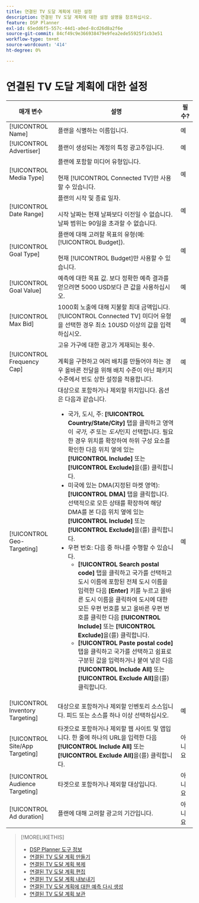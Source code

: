 ```yaml
---
title: 연결된 TV 도달 계획에 대한 설정
description: 연결된 TV 도달 계획에 대한 설정 설명을 참조하십시오.
feature: DSP Planner
exl-id: 65edd6f5-557c-44d1-a0ed-8cd26d8a2f6e
source-git-commit: 84cf49c9e366938479e9fea2ede55925f1cb3e51
workflow-type: tm+mt
source-wordcount: '414'
ht-degree: 0%

---
```


# 연결된 TV 도달 계획에 대한 설정

| 매개 변수 | 설명 | 필수? |
| --- | --- | --- |
| [!UICONTROL Name] | 플랜을 식별하는 이름입니다. | 예 |
| [!UICONTROL Advertiser] | 플랜이 생성되는 계정의 특정 광고주입니다. | 예 |
| [!UICONTROL Media Type] | 플랜에 포함할 미디어 유형입니다.<br><br>현재 [!UICONTROL Connected TV]만 사용할 수 있습니다. | 예 |
| [!UICONTROL Date Range] | 플랜의 시작 및 종료 일자.<br><br>시작 날짜는 현재 날짜보다 이전일 수 없습니다. 날짜 범위는 90일을 초과할 수 없습니다. | 예 |
| [!UICONTROL Goal Type] | 플랜에 대해 고려할 목표의 유형(예: [!UICONTROL Budget]).<br><br>현재 [!UICONTROL Budget]만 사용할 수 있습니다. | 예 |
| [!UICONTROL Goal Value] | 예측에 대한 목표 값. 보다 정확한 예측 결과를 얻으려면 5000 USD보다 큰 값을 사용하십시오. | 예 |
| [!UICONTROL Max Bid] | 1000회 노출에 대해 지불할 최대 금액입니다. [!UICONTROL Connected TV] 미디어 유형을 선택한 경우 최소 10USD 이상의 값을 입력하십시오. | 예 |
| [!UICONTROL Frequency Cap] | 고유 가구에 대한 광고가 게재되는 횟수.<br><br>계획을 구현하고 여러 배치를 만들어야 하는 경우 올바른 전달을 위해 배치 수준이 아닌 패키지 수준에서 빈도 상한 설정을 적용합니다. | 예 |
| [!UICONTROL Geo-Targeting] | 대상으로 포함하거나 제외할 위치입니다. 옵션은 다음과 같습니다.<ul><li>국가, 도시, 주: **[!UICONTROL Country/State/City]** 탭을 클릭하고 영역이 *국가*, *주* 또는 *도시*&#x200B;인지 선택합니다. 필요한 경우 위치를 확장하여 하위 구성 요소를 확인한 다음 위치 옆에 있는 **[!UICONTROL Include]** 또는 **[!UICONTROL Exclude]**&#x200B;을(를) 클릭합니다.</li><li>미국에 있는 DMA(지정된 마켓 영역): **[!UICONTROL DMA]** 탭을 클릭합니다. 선택적으로 모든 상태를 확장하여 해당 DMA를 본 다음 위치 옆에 있는 **[!UICONTROL Include]** 또는 **[!UICONTROL Exclude]**&#x200B;을(를) 클릭합니다.</li><li>우편 번호: 다음 중 하나를 수행할 수 있습니다.<ul><li>**[!UICONTROL Search postal code]** 탭을 클릭하고 국가를 선택하고 도시 이름에 포함된 전체 도시 이름을 입력한 다음 **[Enter]** 키를 누르고 올바른 도시 이름을 클릭하여 도시에 대한 모든 우편 번호를 보고 올바른 우편 번호를 클릭한 다음 **[!UICONTROL Include]** 또는 **[!UICONTROL Exclude]**&#x200B;을(를) 클릭합니다.</li><li>**[!UICONTROL Paste postal code]** 탭을 클릭하고 국가를 선택하고 쉼표로 구분된 값을 입력하거나 붙여 넣은 다음 **[!UICONTROL Include All]** 또는 **[!UICONTROL Exclude All]**&#x200B;을(를) 클릭합니다.</li></ul></li></ul> | 예 |
| [!UICONTROL Inventory Targeting] | 대상으로 포함하거나 제외할 인벤토리 소스입니다. 피드 또는 소스를 하나 이상 선택하십시오. | 예 |
| [!UICONTROL Site/App Targeting] | 타겟으로 포함하거나 제외할 웹 사이트 및 앱입니다. 한 줄에 하나의 URL을 입력한 다음 **[!UICONTROL Include All]** 또는 **[!UICONTROL Exclude All]**&#x200B;을(를) 클릭합니다. | 아니요 |
| [!UICONTROL Audience Targeting] | 타겟으로 포함하거나 제외할 대상입니다. | 아니요 |
| [!UICONTROL Ad duration] | 플랜에 대해 고려할 광고의 기간입니다. | 아니요 |

>[!MORELIKETHIS]
>
>* [DSP Planner 도구 정보](planner-about.md)
>* [연결된 TV 도달 계획 만들기](planner-create.md)
>* [연결된 TV 도달 계획 복제](planner-duplicate.md)
>* [연결된 TV 도달 계획 편집](planner-edit.md)
>* [연결된 TV 도달 계획 내보내기](planner-export.md)
>* [연결된 TV 도달 계획에 대한 예측 다시 생성](planner-forecast.md)
>* [연결된 TV 도달 계획 보관](planner-archive.md)
